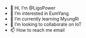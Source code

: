 - 👋 Hi, I’m @LigoPower
- 👀 I’m interested in EumYang
- 🌱 I’m currently learning MyungRi
- 💞️ I’m looking to collaborate on IoT
- 📫 How to reach me email

<!---
LigoPower/LigoPower is a ✨ special ✨ repository because its `README.md` (this file) appears on your GitHub profile.
You can click the Preview link to take a look at your changes.
--->
